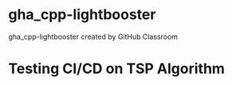 # gha_cpp-lightbooster
gha_cpp-lightbooster created by GitHub Classroom

# Testing CI/CD on TSP Algorithm
